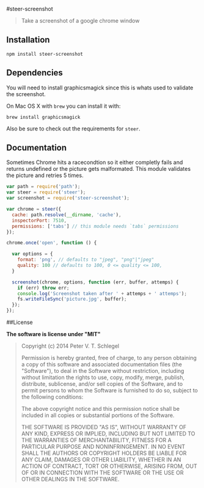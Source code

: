 #steer-screenshot

> Take a screenshot of a google chrome window

## Installation

```sheel
npm install steer-screenshot
```

## Dependencies

You will need to install graphicsmagick since this is whats used to validate
the screenshot.

On Mac OS X with `brew` you can install it with:

```shell
brew install graphicsmagick
```

Also be sure to check out the requirements for `steer`.

## Documentation

Sometimes Chrome hits a racecondtion so it either completly fails and returns
undefined or the picture gets malformated. This module validates the picture
and retries 5 times.

```javascript
var path = require('path');
var steer = require('steer');
var screenshot = require('steer-screenshot');

var chrome = steer({
  cache: path.resolve(__dirname, 'cache'),
  inspectorPort: 7510,
  permissions: ['tabs'] // this module needs `tabs` permissions
});

chrome.once('open', function () {

  var options = {
    format: 'png', // defaults to "jpeg", "png"|"jpeg"
    quality: 100 // defaults to 100, 0 <= quality <= 100,
  }

  screenshot(chrome, options, function (err, buffer, attemps) {
    if (err) throw err;
    console.log('Screenshot taken after ' + attemps + ' attemps');
    fs.writeFileSync('picture.jpg', buffer);
  });
});
```

##License

**The software is license under "MIT"**

> Copyright (c) 2014 Peter V. T. Schlegel
>
> Permission is hereby granted, free of charge, to any person obtaining a copy
> of this software and associated documentation files (the "Software"), to deal
> in the Software without restriction, including without limitation the rights
> to use, copy, modify, merge, publish, distribute, sublicense, and/or sell
> copies of the Software, and to permit persons to whom the Software is
> furnished to do so, subject to the following conditions:
>
> The above copyright notice and this permission notice shall be included in
> all copies or substantial portions of the Software.
>
> THE SOFTWARE IS PROVIDED "AS IS", WITHOUT WARRANTY OF ANY KIND, EXPRESS OR
> IMPLIED, INCLUDING BUT NOT LIMITED TO THE WARRANTIES OF MERCHANTABILITY,
> FITNESS FOR A PARTICULAR PURPOSE AND NONINFRINGEMENT. IN NO EVENT SHALL THE
> AUTHORS OR COPYRIGHT HOLDERS BE LIABLE FOR ANY CLAIM, DAMAGES OR OTHER
> LIABILITY, WHETHER IN AN ACTION OF CONTRACT, TORT OR OTHERWISE, ARISING FROM,
> OUT OF OR IN CONNECTION WITH THE SOFTWARE OR THE USE OR OTHER DEALINGS IN
> THE SOFTWARE.
